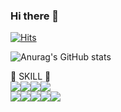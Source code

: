 ### Hi there 👋 

[![Hits](https://hits.seeyoufarm.com/api/count/incr/badge.svg?url=https%3A%2F%2Fgithub.com%2Fkyungwoon&count_bg=%2379C83D&title_bg=%23555555&icon=&icon_color=%23E7E7E7&title=hits&edge_flat=false)](https://hits.seeyoufarm.com)
<br>

![Anurag's GitHub stats](https://github-readme-stats.vercel.app/api?username=kyungwoon&show_icons=true&theme=dark)



🔨 SKILL 🔨 <br>
<img src="https://img.shields.io/badge/Java-ED8B00?style=for-the-badge&logo=java&logoColor=white"><img src="https://img.shields.io/badge/Springboot-47?style=for-the-badge&logo=Springboot&logoColor=white"><img src="https://img.shields.io/badge/gradle-02303A?style=for-the-badge&logo=gradle&logoColor=white"><img src="https://img.shields.io/badge/MySQL-005C84?style=for-the-badge&logo=mysql&logoColor=white"><br>
<img src="https://img.shields.io/badge/Amazon_AWS-FF9900?style=for-the-badge&logo=amazonaws&logoColor=white"><img src="https://img.shields.io/badge/TravisCI-FC5230?style=for-the-badge&logo=TravisCI&logoColor=white"><img src="https://img.shields.io/badge/CodeDepoly-1F497D?style=for-the-badge&logo=CodeDepoly&logoColor=white"><img src="https://img.shields.io/badge/S3-FC5230?style=for-the-badge&logo=S3&logoColor=white"><img src="https://img.shields.io/badge/Nginx-7DB249?style=for-the-badge&logo=Nginx&logoColor=white">

<!--
**kyungwoon/kyungwoon** is a ✨ _special_ ✨ repository because its `README.md` (this file) appears on your GitHub profile.

Here are some ideas to get you started:

- 🔭 I’m currently working on ...
- 🌱 I’m currently learning ...
- 👯 I’m looking to collaborate on ...
- 🤔 I’m looking for help with ...
- 💬 Ask me about ...
- 📫 How to reach me: ...
- 😄 Pronouns: ...
- ⚡ Fun fact: ...
-->
